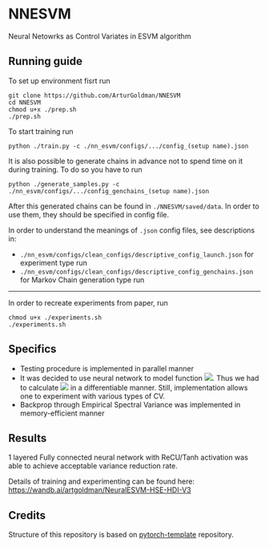 # NNESVM
Neural Netowrks as Control Variates in ESVM algorithm


## Running guide

To set up environment fisrt run
```
git clone https://github.com/ArturGoldman/NNESVM
cd NNESVM
chmod u+x ./prep.sh
./prep.sh
```

To start training run
```
python ./train.py -c ./nn_esvm/configs/.../config_(setup name).json
```

It is also possible to generate chains in advance not to spend time on it during training.
To do so you have to run
```
python ./generate_samples.py -c ./nn_esvm/configs/.../config_genchains_(setup name).json
```
After this generated chains can be found in `./NNESVM/saved/data`. In order to use them, they should be specified
in config file. 

In order to understand the meanings of `.json` config files, see descriptions in:
- `./nn_esvm/configs/clean_configs/descriptive_config_launch.json` for experiment type run
- `./nn_esvm/configs/clean_configs/descriptive_config_genchains.json` for Markov Chain generation type run
___

In order to recreate experiments from paper, run

```
chmod u+x ./experiments.sh
./experiments.sh
```

## Specifics

- Testing procedure is implemented in parallel manner
- It was decided to use neural network to model function <img src="https://render.githubusercontent.com/render/math?math=\varphi">. Thus we had to calculate <img src="https://render.githubusercontent.com/render/math?math=\Delta\varphi"> in a differentiable manner.
Still, implementation allows one to experiment with various types of CV.
- Backprop through Empirical Spectral Variance was implemented in memory-efficient manner


## Results
1 layered Fully connected neural network with ReCU/Tanh activation was able to achieve acceptable variance reduction rate.

Details of training and experimenting can be found here: https://wandb.ai/artgoldman/NeuralESVM-HSE-HDI-V3


## Credits
Structure of this repository is based on [pytorch-template](https://github.com/victoresque/pytorch-template) repository.
